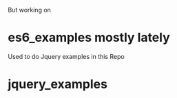 But working on 
# es6_examples mostly lately 

Used to do Jquery examples in this Repo
# jquery_examples 
